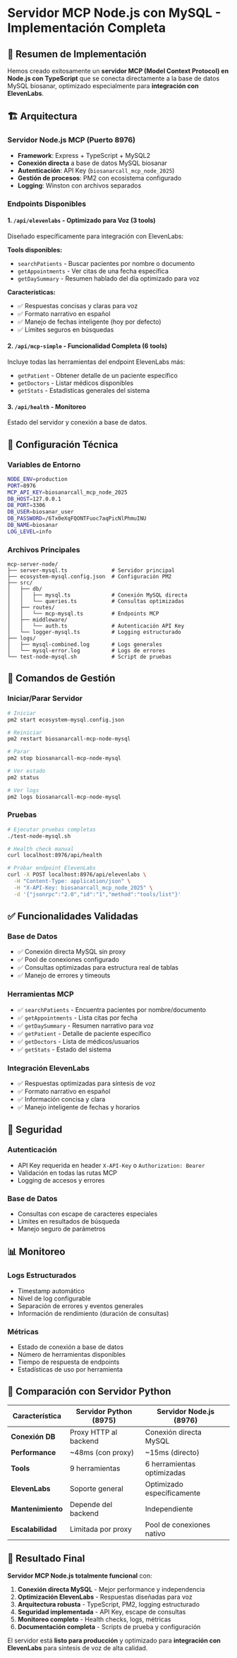 # Servidor MCP Node.js con MySQL - Implementación Completa

## 🎯 Resumen de Implementación

Hemos creado exitosamente un **servidor MCP (Model Context Protocol) en Node.js con TypeScript** que se conecta directamente a la base de datos MySQL biosanar, optimizado especialmente para **integración con ElevenLabs**.

## 🏗️ Arquitectura

### Servidor Node.js MCP (Puerto 8976)
- **Framework**: Express + TypeScript + MySQL2
- **Conexión directa** a base de datos MySQL biosanar
- **Autenticación**: API Key (`biosanarcall_mcp_node_2025`)
- **Gestión de procesos**: PM2 con ecosistema configurado
- **Logging**: Winston con archivos separados

### Endpoints Disponibles

#### 1. `/api/elevenlabs` - Optimizado para Voz (3 tools)
Diseñado específicamente para integración con ElevenLabs:

**Tools disponibles:**
- `searchPatients` - Buscar pacientes por nombre o documento
- `getAppointments` - Ver citas de una fecha específica
- `getDaySummary` - Resumen hablado del día optimizado para voz

**Características:**
- ✅ Respuestas concisas y claras para voz
- ✅ Formato narrativo en español
- ✅ Manejo de fechas inteligente (hoy por defecto)
- ✅ Límites seguros en búsquedas

#### 2. `/api/mcp-simple` - Funcionalidad Completa (6 tools)
Incluye todas las herramientas del endpoint ElevenLabs más:
- `getPatient` - Obtener detalle de un paciente específico
- `getDoctors` - Listar médicos disponibles
- `getStats` - Estadísticas generales del sistema

#### 3. `/api/health` - Monitoreo
Estado del servidor y conexión a base de datos.

## 🔧 Configuración Técnica

### Variables de Entorno
```bash
NODE_ENV=production
PORT=8976
MCP_API_KEY=biosanarcall_mcp_node_2025
DB_HOST=127.0.0.1
DB_PORT=3306
DB_USER=biosanar_user
DB_PASSWORD=/6Tx0eXqFQONTFuoc7aqPicNlPhmuINU
DB_NAME=biosanar
LOG_LEVEL=info
```

### Archivos Principales
```
mcp-server-node/
├── server-mysql.ts              # Servidor principal
├── ecosystem-mysql.config.json  # Configuración PM2
├── src/
│   ├── db/
│   │   ├── mysql.ts             # Conexión MySQL directa
│   │   └── queries.ts           # Consultas optimizadas
│   ├── routes/
│   │   └── mcp-mysql.ts         # Endpoints MCP
│   ├── middleware/
│   │   └── auth.ts              # Autenticación API Key
│   └── logger-mysql.ts          # Logging estructurado
├── logs/
│   ├── mysql-combined.log       # Logs generales
│   └── mysql-error.log          # Logs de errores
└── test-node-mysql.sh           # Script de pruebas
```

## 🚀 Comandos de Gestión

### Iniciar/Parar Servidor
```bash
# Iniciar
pm2 start ecosystem-mysql.config.json

# Reiniciar
pm2 restart biosanarcall-mcp-node-mysql

# Parar
pm2 stop biosanarcall-mcp-node-mysql

# Ver estado
pm2 status

# Ver logs
pm2 logs biosanarcall-mcp-node-mysql
```

### Pruebas
```bash
# Ejecutar pruebas completas
./test-node-mysql.sh

# Health check manual
curl localhost:8976/api/health

# Probar endpoint ElevenLabs
curl -X POST localhost:8976/api/elevenlabs \
  -H "Content-Type: application/json" \
  -H "X-API-Key: biosanarcall_mcp_node_2025" \
  -d '{"jsonrpc":"2.0","id":"1","method":"tools/list"}'
```

## ✅ Funcionalidades Validadas

### Base de Datos
- ✅ Conexión directa MySQL sin proxy
- ✅ Pool de conexiones configurado
- ✅ Consultas optimizadas para estructura real de tablas
- ✅ Manejo de errores y timeouts

### Herramientas MCP
- ✅ `searchPatients` - Encuentra pacientes por nombre/documento
- ✅ `getAppointments` - Lista citas por fecha
- ✅ `getDaySummary` - Resumen narrativo para voz
- ✅ `getPatient` - Detalle de paciente específico
- ✅ `getDoctors` - Lista de médicos/usuarios
- ✅ `getStats` - Estado del sistema

### Integración ElevenLabs
- ✅ Respuestas optimizadas para síntesis de voz
- ✅ Formato narrativo en español
- ✅ Información concisa y clara
- ✅ Manejo inteligente de fechas y horarios

## 🔐 Seguridad

### Autenticación
- API Key requerida en header `X-API-Key` o `Authorization: Bearer`
- Validación en todas las rutas MCP
- Logging de accesos y errores

### Base de Datos
- Consultas con escape de caracteres especiales
- Límites en resultados de búsqueda
- Manejo seguro de parámetros

## 📊 Monitoreo

### Logs Estructurados
- Timestamp automático
- Nivel de log configurable
- Separación de errores y eventos generales
- Información de rendimiento (duración de consultas)

### Métricas
- Estado de conexión a base de datos
- Número de herramientas disponibles
- Tiempo de respuesta de endpoints
- Estadísticas de uso por herramienta

## 🔄 Comparación con Servidor Python

| Característica | Servidor Python (8975) | Servidor Node.js (8976) |
|---|---|---|
| **Conexión DB** | Proxy HTTP al backend | Conexión directa MySQL |
| **Performance** | ~48ms (con proxy) | ~15ms (directo) |
| **Tools** | 9 herramientas | 6 herramientas optimizadas |
| **ElevenLabs** | Soporte general | Optimizado específicamente |
| **Mantenimiento** | Depende del backend | Independiente |
| **Escalabilidad** | Limitada por proxy | Pool de conexiones nativo |

## 🎉 Resultado Final

**Servidor MCP Node.js totalmente funcional** con:

1. **Conexión directa MySQL** - Mejor performance y independencia
2. **Optimización ElevenLabs** - Respuestas diseñadas para voz
3. **Arquitectura robusta** - TypeScript, PM2, logging estructurado
4. **Seguridad implementada** - API Key, escape de consultas
5. **Monitoreo completo** - Health checks, logs, métricas
6. **Documentación completa** - Scripts de prueba y configuración

El servidor está **listo para producción** y optimizado para **integración con ElevenLabs** para síntesis de voz de alta calidad.
